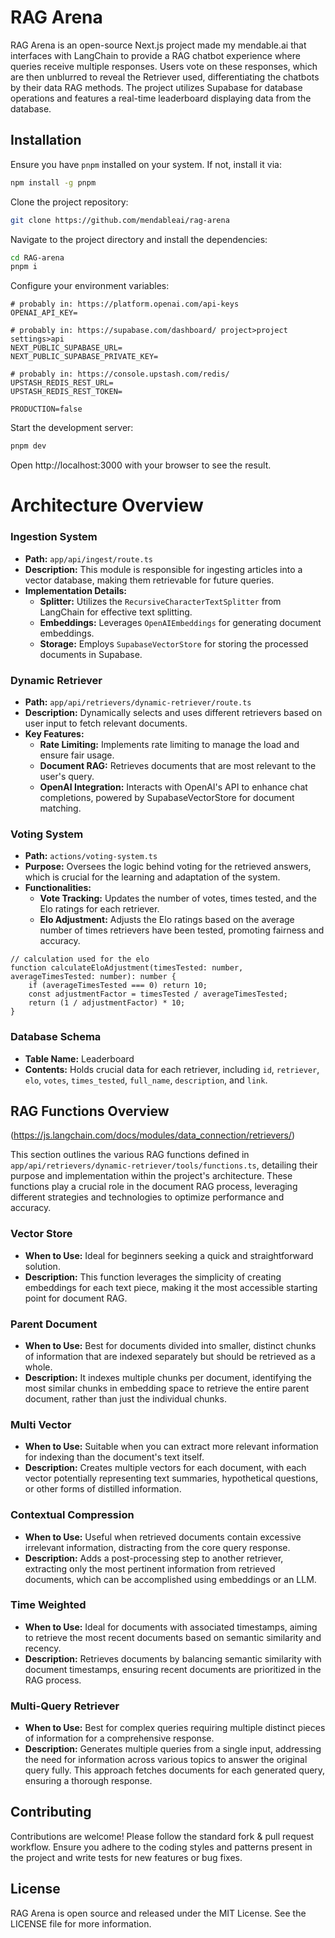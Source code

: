# RAG Arena

RAG Arena is an open-source Next.js project made my mendable.ai that interfaces with LangChain to provide a RAG chatbot experience where queries receive multiple responses. Users vote on these responses, which are then unblurred to reveal the Retriever used, differentiating the chatbots by their data RAG methods. The project utilizes Supabase for database operations and features a real-time leaderboard displaying data from the database.

## Installation

Ensure you have `pnpm` installed on your system. If not, install it via:

```bash
npm install -g pnpm
```

Clone the project repository:

```bash
git clone https://github.com/mendableai/rag-arena
```

Navigate to the project directory and install the dependencies:

```bash
cd RAG-arena
pnpm i
```

Configure your environment variables:

```
# probably in: https://platform.openai.com/api-keys
OPENAI_API_KEY=

# probably in: https://supabase.com/dashboard/ project>project settings>api
NEXT_PUBLIC_SUPABASE_URL=
NEXT_PUBLIC_SUPABASE_PRIVATE_KEY=

# probably in: https://console.upstash.com/redis/
UPSTASH_REDIS_REST_URL=
UPSTASH_REDIS_REST_TOKEN=

PRODUCTION=false
```

Start the development server:

```bash
pnpm dev
```

Open http://localhost:3000 with your browser to see the result.

# Architecture Overview

### Ingestion System

- **Path:** `app/api/ingest/route.ts`
- **Description:** This module is responsible for ingesting articles into a vector database, making them retrievable for future queries.
- **Implementation Details:**
  - **Splitter:** Utilizes the `RecursiveCharacterTextSplitter` from LangChain for effective text splitting.
  - **Embeddings:** Leverages `OpenAIEmbeddings` for generating document embeddings.
  - **Storage:** Employs `SupabaseVectorStore` for storing the processed documents in Supabase.

### Dynamic Retriever

- **Path:** `app/api/retrievers/dynamic-retriever/route.ts`
- **Description:** Dynamically selects and uses different retrievers based on user input to fetch relevant documents.
- **Key Features:**
  - **Rate Limiting:** Implements rate limiting to manage the load and ensure fair usage.
  - **Document RAG:** Retrieves documents that are most relevant to the user's query.
  - **OpenAI Integration:** Interacts with OpenAI's API to enhance chat completions, powered by SupabaseVectorStore for document matching.

### Voting System

- **Path:** `actions/voting-system.ts`
- **Purpose:** Oversees the logic behind voting for the retrieved answers, which is crucial for the learning and adaptation of the system.
- **Functionalities:**
  - **Vote Tracking:** Updates the number of votes, times tested, and the Elo ratings for each retriever.
  - **Elo Adjustment:** Adjusts the Elo ratings based on the average number of times retrievers have been tested, promoting fairness and accuracy.

```
// calculation used for the elo
function calculateEloAdjustment(timesTested: number, averageTimesTested: number): number {
    if (averageTimesTested === 0) return 10;
    const adjustmentFactor = timesTested / averageTimesTested;
    return (1 / adjustmentFactor) * 10;
}
```

### Database Schema

- **Table Name:** Leaderboard
- **Contents:** Holds crucial data for each retriever, including `id`, `retriever`, `elo`, `votes`, `times_tested`, `full_name`, `description`, and `link`.

## RAG Functions Overview

(https://js.langchain.com/docs/modules/data_connection/retrievers/)

This section outlines the various RAG functions defined in `app/api/retrievers/dynamic-retriever/tools/functions.ts`, detailing their purpose and implementation within the project's architecture. These functions play a crucial role in the document RAG process, leveraging different strategies and technologies to optimize performance and accuracy.

### Vector Store

- **When to Use:** Ideal for beginners seeking a quick and straightforward solution.
- **Description:** This function leverages the simplicity of creating embeddings for each text piece, making it the most accessible starting point for document RAG.

### Parent Document

- **When to Use:** Best for documents divided into smaller, distinct chunks of information that are indexed separately but should be retrieved as a whole.
- **Description:** It indexes multiple chunks per document, identifying the most similar chunks in embedding space to retrieve the entire parent document, rather than just the individual chunks.

### Multi Vector

- **When to Use:** Suitable when you can extract more relevant information for indexing than the document's text itself.
- **Description:** Creates multiple vectors for each document, with each vector potentially representing text summaries, hypothetical questions, or other forms of distilled information.

### Contextual Compression

- **When to Use:** Useful when retrieved documents contain excessive irrelevant information, distracting from the core query response.
- **Description:** Adds a post-processing step to another retriever, extracting only the most pertinent information from retrieved documents, which can be accomplished using embeddings or an LLM.

### Time Weighted

- **When to Use:** Ideal for documents with associated timestamps, aiming to retrieve the most recent documents based on semantic similarity and recency.
- **Description:** Retrieves documents by balancing semantic similarity with document timestamps, ensuring recent documents are prioritized in the RAG process.

### Multi-Query Retriever

- **When to Use:** Best for complex queries requiring multiple distinct pieces of information for a comprehensive response.
- **Description:** Generates multiple queries from a single input, addressing the need for information across various topics to answer the original query fully. This approach fetches documents for each generated query, ensuring a thorough response.

## Contributing

Contributions are welcome! Please follow the standard fork & pull request workflow. Ensure you adhere to the coding styles and patterns present in the project and write tests for new features or bug fixes.

## License

RAG Arena is open source and released under the MIT License. See the LICENSE file for more information.
